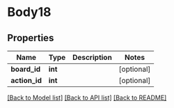 # Body18

## Properties
Name | Type | Description | Notes
------------ | ------------- | ------------- | -------------
**board_id** | **int** |  | [optional] 
**action_id** | **int** |  | [optional] 

[[Back to Model list]](../README.md#documentation-for-models) [[Back to API list]](../README.md#documentation-for-api-endpoints) [[Back to README]](../README.md)


